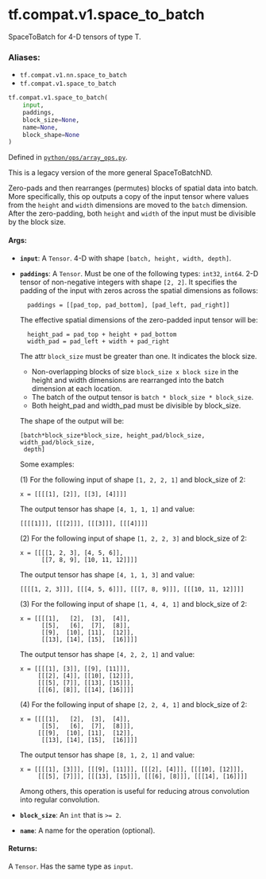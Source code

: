 <div itemscope itemtype="http://developers.google.com/ReferenceObject">
<meta itemprop="name" content="tf.compat.v1.space_to_batch" />
<meta itemprop="path" content="Stable" />
</div>

# tf.compat.v1.space_to_batch

SpaceToBatch for 4-D tensors of type T.

### Aliases:

* `tf.compat.v1.nn.space_to_batch`
* `tf.compat.v1.space_to_batch`

``` python
tf.compat.v1.space_to_batch(
    input,
    paddings,
    block_size=None,
    name=None,
    block_shape=None
)
```



Defined in [`python/ops/array_ops.py`](/code/stable/tensorflow/python/ops/array_ops.py).

<!-- Placeholder for "Used in" -->

This is a legacy version of the more general SpaceToBatchND.

Zero-pads and then rearranges (permutes) blocks of spatial data into batch.
More specifically, this op outputs a copy of the input tensor where values from
the `height` and `width` dimensions are moved to the `batch` dimension. After
the zero-padding, both `height` and `width` of the input must be divisible by the
block size.

#### Args:


* <b>`input`</b>: A `Tensor`. 4-D with shape `[batch, height, width, depth]`.
* <b>`paddings`</b>: A `Tensor`. Must be one of the following types: `int32`, `int64`.
  2-D tensor of non-negative integers with shape `[2, 2]`. It specifies
    the padding of the input with zeros across the spatial dimensions as follows:

        paddings = [[pad_top, pad_bottom], [pad_left, pad_right]]

    The effective spatial dimensions of the zero-padded input tensor will be:

        height_pad = pad_top + height + pad_bottom
        width_pad = pad_left + width + pad_right

  The attr `block_size` must be greater than one. It indicates the block size.

    * Non-overlapping blocks of size `block_size x block size` in the height and
      width dimensions are rearranged into the batch dimension at each location.
    * The batch of the output tensor is `batch * block_size * block_size`.
    * Both height_pad and width_pad must be divisible by block_size.

  The shape of the output will be:

      [batch*block_size*block_size, height_pad/block_size, width_pad/block_size,
       depth]

  Some examples:

  (1) For the following input of shape `[1, 2, 2, 1]` and block_size of 2:

  ```
  x = [[[[1], [2]], [[3], [4]]]]
  ```

  The output tensor has shape `[4, 1, 1, 1]` and value:

  ```
  [[[[1]]], [[[2]]], [[[3]]], [[[4]]]]
  ```

  (2) For the following input of shape `[1, 2, 2, 3]` and block_size of 2:

  ```
  x = [[[[1, 2, 3], [4, 5, 6]],
        [[7, 8, 9], [10, 11, 12]]]]
  ```

  The output tensor has shape `[4, 1, 1, 3]` and value:

  ```
  [[[[1, 2, 3]]], [[[4, 5, 6]]], [[[7, 8, 9]]], [[[10, 11, 12]]]]
  ```

  (3) For the following input of shape `[1, 4, 4, 1]` and block_size of 2:

  ```
  x = [[[[1],   [2],  [3],  [4]],
        [[5],   [6],  [7],  [8]],
        [[9],  [10], [11],  [12]],
        [[13], [14], [15],  [16]]]]
  ```

  The output tensor has shape `[4, 2, 2, 1]` and value:

  ```
  x = [[[[1], [3]], [[9], [11]]],
       [[[2], [4]], [[10], [12]]],
       [[[5], [7]], [[13], [15]]],
       [[[6], [8]], [[14], [16]]]]
  ```

  (4) For the following input of shape `[2, 2, 4, 1]` and block_size of 2:

  ```
  x = [[[[1],   [2],  [3],  [4]],
        [[5],   [6],  [7],  [8]]],
       [[[9],  [10], [11],  [12]],
        [[13], [14], [15],  [16]]]]
  ```

  The output tensor has shape `[8, 1, 2, 1]` and value:

  ```
  x = [[[[1], [3]]], [[[9], [11]]], [[[2], [4]]], [[[10], [12]]],
       [[[5], [7]]], [[[13], [15]]], [[[6], [8]]], [[[14], [16]]]]
  ```

  Among others, this operation is useful for reducing atrous convolution into
  regular convolution.
* <b>`block_size`</b>: An `int` that is `>= 2`.
* <b>`name`</b>: A name for the operation (optional).


#### Returns:

A `Tensor`. Has the same type as `input`.
